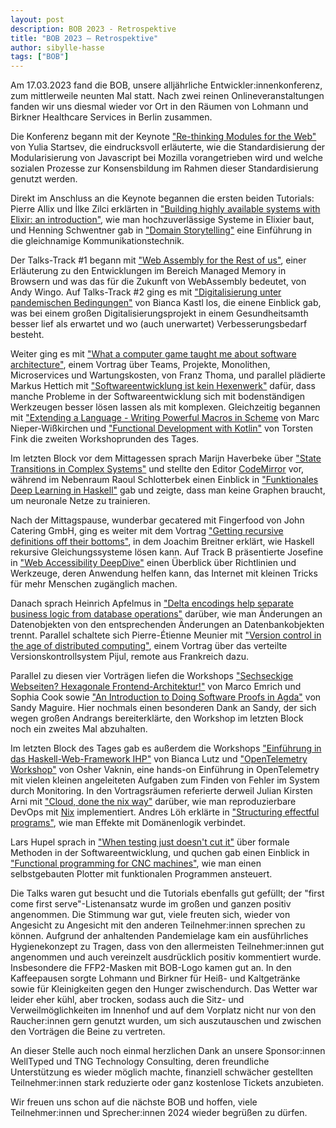 ```yaml
---
layout: post
description: BOB 2023 - Retrospektive
title: "BOB 2023 – Retrospektive"
author: sibylle-hasse
tags: ["BOB"]
---
```


Am 17.03.2023 fand die BOB, unsere alljährliche
Entwickler:innenkonferenz, zum mittlerweile neunten Mal statt. Nach
zwei reinen Onlineveranstaltungen fanden wir uns diesmal wieder vor
Ort in den Räumen von Lohmann und Birkner Healthcare Services in
Berlin zusammen.

<!-- more start -->

Die Konferenz begann mit der Keynote ["Re-thinking Modules for the
Web"](https://bobkonf.de/2023/startsev.html) von Yulia Startsev, die
eindrucksvoll erläuterte, wie die Standardisierung der Modularisierung
von Javascript bei Mozilla vorangetrieben wird und welche sozialen
Prozesse zur Konsensbildung im Rahmen dieser Standardisierung genutzt
werden.

Direkt im Anschluss an die Keynote begannen die ersten beiden
Tutorials: Pierre Allix und İlke Zilci erklärten in ["Building highly
available systems with Elixir: an
introduction"](https://bobkonf.de/2023/allix-zilci.html), wie man
hochzuverlässige Systeme in Elixier baut, und Henning Schwentner gab
in ["Domain Storytelling"](https://bobkonf.de/2023/schwentner.html)
eine Einführung in die gleichnamige Kommunikationstechnik.

Der Talks-Track #1 begann mit ["Web Assembly for the Rest of
us"](https://bobkonf.de/2023/wingo.html), einer Erläuterung zu den
Entwicklungen im Bereich Managed Memory in Browsern und was das für
die Zukunft von WebAssembly bedeutet, von Andy Wingo.  Auf Talks-Track
#2 ging es mit ["Digitalisierung unter pandemischen
Bedingungen"](https://bobkonf.de/2023/kastl.html) von Bianca Kastl
los, die einene Einblick gab, was bei einem großen
Digitalisierungsprojekt in einem Gesundheitsamth besser lief als
erwartet und wo (auch unerwartet) Verbesserungsbedarf besteht.

Weiter ging es mit ["What a computer game taught me about software
architecture"](https://bobkonf.de/2023/thoma.html), einem Vortrag über
Teams, Projekte, Monolithen, Microservices und Wartungskosten, von
Franz Thoma, und parallel plädierte Markus Hettich mit
["Softwareentwicklung ist kein
Hexenwerk"](https://bobkonf.de/2023/hettich.html) dafür, dass manche
Probleme in der Softwareentwicklung sich mit bodenständigen Werkzeugen
besser lösen lassen als mit komplexen. Gleichzeitig begannen mit
["Extending a Language - Writing Powerful Macros in
Scheme](https://bobkonf.de/2023/nieper-wisskirchen.html) von Marc
Nieper-Wißkirchen und ["Functional Development with
Kotlin"](https://bobkonf.de/2023/fink.html) von Torsten Fink die
zweiten Workshoprunden des Tages.


Im letzten Block vor dem Mittagessen sprach Marijn Haverbeke über
["State Transitions in Complex
Systems"](https://bobkonf.de/2023/haverbeke.html) und stellte den
Editor [CodeMirror](https://codemirror.net/) vor, während im Nebenraum
Raoul Schlotterbek einen Einblick in ["Funktionales Deep Learning in
Haskell"](https://bobkonf.de/2023/schlotterbek.html) gab und zeigte,
dass man keine Graphen braucht, um neuronale Netze zu trainieren.

Nach der Mittagspause, wunderbar gecatered mit Fingerfood von John
Catering GmbH, ging es weiter mit dem Vortrag ["Getting recursive
definitions off their
bottoms"](https://bobkonf.de/2023/breitner.html), in dem Joachim
Breitner erklärt, wie Haskell rekursive Gleichungssysteme lösen kann.
Auf Track B präsentierte Josefine in ["Web
Accessibility DeepDive"](https://bobkonf.de/2023/josefine.html) einen
Überblick über Richtlinien und Werkzeuge, deren Anwendung helfen kann,
das Internet mit kleinen Tricks für mehr Menschen zugänglich machen.

Danach sprach Heinrich Apfelmus in ["Delta encodings help separate
business logic from database
operations"](https://bobkonf.de/2023/apfelmus.html) darüber, wie man
Änderungen an Datenobjekten von den entsprechenden Änderungen an
Datenbankobjekten trennt. Parallel schaltete sich Pierre-Étienne
Meunier mit ["Version control in the age of distributed
computing"](https://bobkonf.de/2023/meunier.html), einem Vortrag über
das verteilte Versionskontrollsystem Pijul, remote aus Frankreich
dazu.

Parallel zu diesen vier Vorträgen liefen die Workshops ["Sechseckige
Webseiten? Hexagonale
Frontend-Architektur!"](https://bobkonf.de/2023/emrich.html) von Marco
Emrich und Sophia Cook sowie ["An Introduction to Doing Software
Proofs in Agda"](https://bobkonf.de/2023/maguire.html) von Sandy
Maguire. Hier nochmals einen besonderen Dank an Sandy, der sich wegen
großen Andrangs bereiterklärte, den Workshop im letzten Block noch ein
zweites Mal abzuhalten.


Im letzten Block des Tages gab es außerdem die Workshops ["Einführung
in das Haskell-Web-Framework IHP"](https://bobkonf.de/2023/lutz.html)
von Bianca Lutz und ["OpenTelemetry
Workshop"](https://bobkonf.de/2023/vaknin.html) von Osher Vaknin, eine
hands-on Einführung in OpenTelemetry mit vielen kleinen angeleiteten
Aufgaben zum Finden von Fehler im System durch Monitoring. In den
Vortragsräumen referierte derweil Julian Kirsten Arni mit ["Cloud,
done the nix way"](https://bobkonf.de/2023/arni.html) darüber, wie man
reproduzierbare DevOps mit [Nix](https://nixos.org/)
implementiert. Andres Löh erklärte in ["Structuring effectful
programs"](https://bobkonf.de/2023/loeh.html), wie man Effekte mit
Domänenlogik verbindet.

Lars Hupel sprach in ["When testing just doesn't cut
it"](https://bobkonf.de/2023/hupel.html) über formale Methoden in der
Softwareentwicklung, und quchen gab einen Einblick in ["Functional
programming for CNC machines"](https://bobkonf.de/2023/quchen.html),
wie man einen selbstgebauten Plotter mit funktionalen Programmen
ansteuert.


Die Talks waren gut besucht und die Tutorials ebenfalls gut gefüllt;
der "first come first serve"-Listenansatz wurde im großen und ganzen
positiv angenommen.  Die Stimmung war gut, viele freuten sich, wieder
von Angesicht zu Angesicht mit den anderen Teilnehmer:innen sprechen
zu können.  Aufgrund der anhaltenden Pandemielage kam ein
ausführliches Hygienekonzept zu Tragen, dass von den allermeisten
Teilnehmer:innen gut angenommen und auch vereinzelt ausdrücklich
positiv kommentiert wurde. Insbesondere die FFP2-Masken mit BOB-Logo
kamen gut an.  In den Kaffeepausen sorgte Lohmann und Birkner für
Heiß- und Kaltgetränke sowie für Kleinigkeiten gegen den Hunger
zwischendurch. Das Wetter war leider eher kühl, aber trocken, sodass
auch die Sitz- und Verweilmöglichkeiten im Innenhof und auf dem
Vorplatz nicht nur von den Raucher:innen gern genutzt wurden, um sich
auszutauschen und zwischen den Vorträgen die Beine zu vertreten.

An dieser Stelle auch noch einmal herzlichen Dank an unsere
Sponsor:innen WellTyped und TNG Technology Consulting, deren
freundliche Unterstützung es wieder möglich machte, finanziell
schwächer gestellten Teilnehmer:innen stark reduzierte oder ganz
kostenlose Tickets anzubieten.

Wir freuen uns schon auf die nächste BOB und hoffen, viele
Teilnehmer:innen und Sprecher:innen 2024 wieder begrüßen zu dürfen.

